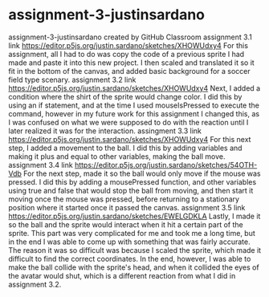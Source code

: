 # assignment-3-justinsardano
assignment-3-justinsardano created by GitHub Classroom
assignment 3.1 link https://editor.p5js.org/justin.sardano/sketches/XHOWUdxy4 For this assignment, all I had to do was copy the code of a previous sprite I had made and paste it into this new project. I then scaled and translated it so it fit in the bottom of the canvas, and added basic background for a soccer field type scenary.
assignment 3.2 link https://editor.p5js.org/justin.sardano/sketches/XHOWUdxy4 Next, I added a condition where the shirt of the sprite would change color. I did this by using an if statement, and at the time I used mouseIsPressed to execute the command, however in my future work for this assignment I changed this, as I was confused on what we were supposed to do with the reaction until I later realized it was for the interaction.
assingment 3.3 link https://editor.p5js.org/justin.sardano/sketches/XHOWUdxy4 For this next step, I added a movement to the ball. I did this by adding variables and making it plus and equal to other variables, making the ball move.
assignment 3.4 link https://editor.p5js.org/justin.sardano/sketches/54OTH-Vdb For the next step, made it so the ball would only move if the mouse was pressed. I did this by adding a mousePressed function, and other variables using true and false that would stop the ball from moving, and then start it moving once the mouse was pressed, before returning to a stationary position where it started once it passed the canvas. 
assignment 3.5 link https://editor.p5js.org/justin.sardano/sketches/EWELGDKLA Lastly, I made it so the ball and the sprite would interact when it hit a certain part of the sprite. This part was very complicated for me and took me a long time, but in the end I was able to come up with something that was fairly accurate. The reason it was so difficult was because I scaled the sprite, which made it difficult to find the correct coordinates. In the end, however, I was able to make the ball collide with the sprite's head, and when it collided the eyes of the avatar would shut, which is a different reaction from what I did in assignment 3.2.  
